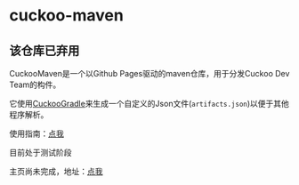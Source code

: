 # cuckoo-maven

## 该仓库已弃用

CuckooMaven是一个以Github Pages驱动的maven仓库，用于分发Cuckoo Dev Team的构件。

它使用[CuckooGradle](https://github.com/zi-jing/CuckooGradle)来生成一个自定义的Json文件(`artifacts.json`)以便于其他程序解析。

使用指南：<a href="https://github.com/zi-jing/cuckoo-maven/wiki">点我</a>

目前处于测试阶段

主页尚未完成，地址：<a href="https://zi-jing.github.io/cuckoo-maven/maven/">点我</a>
